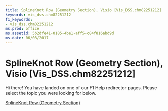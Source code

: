 ```yaml
---
title: SplineKnot Row (Geometry Section), Visio [Vis_DSS.chm82251212]
keywords: vis_dss.chm82251212
f1_keywords:
- vis_dss.chm82251212
ms.prod: office
ms.assetid: 5b2dfe41-0185-4be1-aff5-c84f816abd9d
ms.date: 06/08/2017
---
```



# SplineKnot Row (Geometry Section), Visio [Vis_DSS.chm82251212]

Hi there! You have landed on one of our F1 Help redirector pages. Please select the topic you were looking for below.

[SplineKnot Row (Geometry Section)](http://msdn.microsoft.com/library/9fbae27d-4f1b-c5f7-aacb-16f359331e83%28Office.15%29.aspx)

